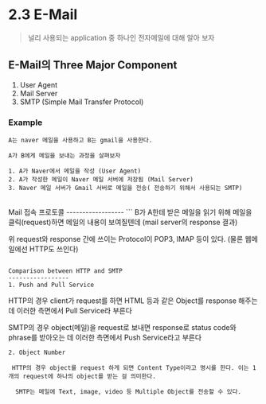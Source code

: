 2.3 E-Mail
=======================
>널리 사용되는 application 중 하나인 전자메일에 대해 알아 보자</br>

## E-Mail의 Three Major Component

1. User Agent
2. Mail Server
3. SMTP (Simple Mail Transfer Protocol)

### Example
```
A는 naver 메일을 사용하고 B는 gmail을 사용한다.

A가 B에게 메일을 보내는 과정을 살펴보자

1. A가 Naver에서 메일을 작성 (User Agent)
2. A가 작성한 메일이 Naver 메일 서버에 저장됨 (Mail Server)
3. Naver 메일 서버가 Gmail 서버로 메일을 전송( 전송하기 위해서 사용되는 SMTP)
```
</br>
Mail 접속 프로토콜
------------------
```
  B가 A한테 받은 메일을 읽기 위해 메일을 클릭(request)하면 메일의 내용이 보여질텐데 (mail server의 response 결과)

  위 request와 response 간에 쓰이는 Protocol이  POP3, IMAP 등이 있다. (물론 웹메일에선 HTTP도 쓰인다)
```

Comparison between HTTP and SMTP
-----------------
1. Push and Pull Service
```
 HTTP의 경우 client가 request를 하면 HTML 등과 같은 Object를 response 해주는데 이러한 측면에서 Pull Service라 부른다
 
 SMTP의 경우 object(메일)을 request로 보내면 response로 status code와 phrase를 받아오는 데 이러한 측면에서 Push Service라고 부른다
```
2. Object Number
   ```
     HTTP의 경우 object를 request 하게 되면 Content Type이라고 명시를 한다. 이는 1개의 request에 하나의 object를 받는 걸 의미한다.

      SMTP는 메일에 Text, image, video 등 Multiple Object를 전송할 수 있다.


